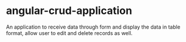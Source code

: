 # angular-crud-application
An application to receive data through form and display the data in table format, allow user to edit and delete records as well.
